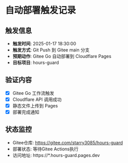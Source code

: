 # 自动部署触发记录

## 触发信息
- **触发时间**: 2025-01-17 18:30:00
- **触发方式**: Git Push 到 Gitee main 分支
- **预期动作**: Gitee Go 自动部署到 Cloudflare Pages
- **目标项目**: hours-guard

## 验证内容
- [x] Gitee Go 工作流触发
- [x] Cloudflare API 调用成功
- [x] 静态文件上传到 Pages
- [x] 部署完成通知

## 状态监控
- Gitee仓库: https://gitee.com/starry3085/hours-guard
- 部署状态: 等待Gitee Actions执行
- 访问地址: https://*.hours-guard.pages.dev